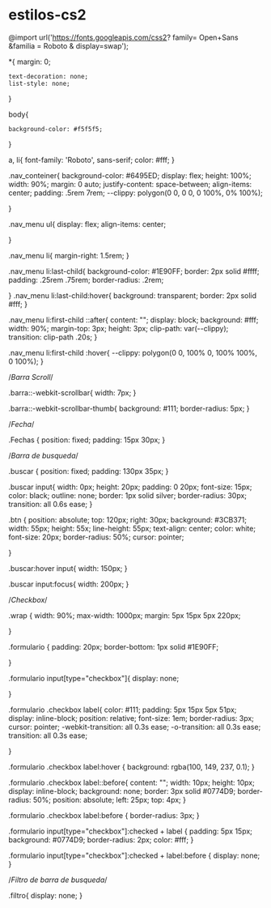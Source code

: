# estilos-cs2

@import url('https://fonts.googleapis.com/css2? family= Open+Sans &familia = Roboto & display=swap');

*{
    margin: 0;
    
    text-decoration: none;
    list-style: none;
    
    
    
}

body{
    
    background-color: #f5f5f5;
    

}    

a, li{
    font-family: 'Roboto', sans-serif;
    color: #fff;
}

.nav_conteiner{
    background-color: #6495ED;
    display: flex;
    height: 100%;
    width: 90%;
    margin: 0 auto;
    justify-content: space-between;
    align-items: center;
    padding: .5rem 7rem;
    --clippy: polygon(0 0, 0 0, 0 100%, 0% 100%);
    
}

.nav_menu ul{
    display: flex;
    align-items: center;
    
}

.nav_menu li{
    margin-right: 1.5rem;
}

.nav_menu li:last-child{
    background-color: #1E90FF;
    border: 2px solid #ffff;
    padding: .25rem .75rem;
    border-radius: .2rem;
    
}
.nav_menu
li:last-child:hover{
    background: transparent;
    border: 2px solid #fff;
}

.nav_menu li:first-child
::after{
    content: "";
    display: block;
    background: #fff;
    width: 90%;
    margin-top: 3px;
    height: 3px;
    clip-path: var(--clippy);
    transition: clip-path .20s;
}

.nav_menu li:first-child
:hover{
    --clippy: polygon(0 0, 100% 0, 100% 100%, 0 100%);
}



/*Barra Scroll*/

.barra::-webkit-scrollbar{
    width: 7px;
}

.barra::-webkit-scrollbar-thumb{
    background: #111;
    border-radius: 5px;
}

/*Fecha*/

.Fechas {
    position: fixed;
    padding: 15px 30px;
}

/*Barra de busqueda*/

.buscar {
    position: fixed;
    padding: 130px 35px;
}

.buscar input{
   width: 0px;
   height: 20px;
   padding: 0 20px;
   font-size: 15px;
   color: black;
   outline: none;
   border: 1px solid silver;
   border-radius: 30px; 
   transition: all 0.6s ease;
}

.btn {
    position: absolute;
    top: 120px;
    right: 30px;
    background: #3CB371;
    width: 55px;
    height: 55x;
    line-height: 55px;
    text-align: center;
    color: white;
    font-size: 20px;
    border-radius: 50%;
    cursor: pointer;

}

.buscar:hover input{
    width: 150px;
}

.buscar input:focus{
    width: 200px;
}

/*Checkbox*/

.wrap {
    width: 90%;
    max-width: 1000px;
    margin: 5px 15px 5px 220px;
   
}



.formulario {
    padding: 20px;
    border-bottom: 1px solid #1E90FF;
    
}

.formulario input[type="checkbox"]{
    display: none;
   

}


.formulario .checkbox label{
    color: #111;
    padding: 5px 15px 5px 51px;
    display: inline-block;
    position: relative;
    font-size: 1em;
    border-radius: 3px;
    cursor: pointer;
    -webkit-transition: all 0.3s ease;
    -o-transition: all 0.3s ease;
    transition: all 0.3s ease;
    
    
}

.formulario .checkbox label:hover {
    background: rgba(100, 149, 237, 0.1);
}

.formulario .checkbox label::before{
    content: "";
    width: 10px;
    height: 10px;
    display: inline-block;
    background: none;
    border: 3px solid #0774D9;
    border-radius: 50%;
    position: absolute;
    left: 25px;
    top: 4px;
}

.formulario .checkbox label:before {
    border-radius: 3px;
}

.formulario input[type="checkbox"]:checked + label {
    padding: 5px 15px;
    background: #0774D9;
    border-radius: 2px;
    color: #fff;
}

.formulario input[type="checkbox"]:checked + label:before {
    display: none;
}

/*Filtro de barra de busqueda*/

.filtro{
    display: none;
}
